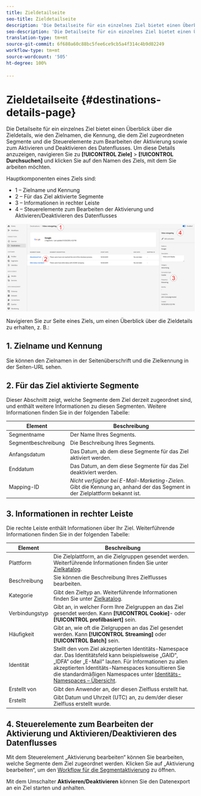 ```yaml
---
title: Zieldetailseite
seo-title: Zieldetailseite
description: 'Die Detailseite für ein einzelnes Ziel bietet einen Überblick über die Zieldetails, wie den Zielnamen, die Kennung, die dem Ziel zugeordneten Segmente und die Steuerelemente zum Bearbeiten der Aktivierung sowie zum Aktivieren und Deaktivieren des Datenflusses. '
seo-description: 'Die Detailseite für ein einzelnes Ziel bietet einen Überblick über die Zieldetails, wie den Zielnamen, die Kennung, die dem Ziel zugeordneten Segmente und die Steuerelemente zum Bearbeiten der Aktivierung sowie zum Aktivieren und Deaktivieren des Datenflusses. '
translation-type: tm+mt
source-git-commit: 6f680a60c88bc5fee6ce9cb5a4f314c4b9d02249
workflow-type: tm+mt
source-wordcount: '505'
ht-degree: 100%

---
```



# Zieldetailseite {#destinations-details-page}

Die Detailseite für ein einzelnes Ziel bietet einen Überblick über die Zieldetails, wie den Zielnamen, die Kennung, die dem Ziel zugeordneten Segmente und die Steuerelemente zum Bearbeiten der Aktivierung sowie zum Aktivieren und Deaktivieren des Datenflusses. Um diese Details anzuzeigen, navigieren Sie zu **[!UICONTROL Ziele]** > **[!UICONTROL Durchsuchen]** und klicken Sie auf den Namen des Ziels, mit dem Sie arbeiten möchten.

Hauptkomponenten eines Ziels sind:

* 1 – Zielname und Kennung
* 2 – Für das Ziel aktivierte Segmente
* 3 – Informationen in rechter Leiste
* 4 – Steuerelemente zum Bearbeiten der Aktivierung und Aktivieren/Deaktivieren des Datenflusses

![Nummerierte Zielseite](/help/rtcdp/destinations/assets/destination-page-numbered.png)

Navigieren Sie zur Seite eines Ziels, um einen Überblick über die Zieldetails zu erhalten, z. B.:

## 1. Zielname und Kennung

Sie können den Zielnamen in der Seitenüberschrift und die Zielkennung in der Seiten-URL sehen.

## 2. Für das Ziel aktivierte Segmente

Dieser Abschnitt zeigt, welche Segmente dem Ziel derzeit zugeordnet sind, und enthält weitere Informationen zu diesen Segmenten. Weitere Informationen finden Sie in der folgenden Tabelle:

| Element | Beschreibung |
---------|----------|
| Segmentname | Der Name Ihres Segments. |
| Segmentbeschreibung | Die Beschreibung Ihres Segments. |
| Anfangsdatum | Das Datum, ab dem diese Segmente für das Ziel aktiviert werden. |
| Enddatum | Das Datum, an dem diese Segmente für das Ziel deaktiviert werden. |
| Mapping-ID | *Nicht verfügbar bei E-Mail-Marketing-Zielen*. Gibt die Kennung an, anhand der das Segment in der Zielplattform bekannt ist. |

## 3. Informationen in rechter Leiste

Die rechte Leiste enthält Informationen über Ihr Ziel. Weiterführende Informationen finden Sie in der folgenden Tabelle:

| Element | Beschreibung |
---------|----------|
| Plattform | Die Zielplattform, an die Zielgruppen gesendet werden. Weiterführende Informationen finden Sie unter [Zielkatalog](/help/rtcdp/destinations/destinations-catalog.md). |
| Beschreibung | Sie können die Beschreibung Ihres Zielflusses bearbeiten. |
| Kategorie | Gibt den Zieltyp an. Weiterführende Informationen finden Sie unter [Zielkatalog](/help/rtcdp/destinations/destinations-catalog.md). |
| Verbindungstyp | Gibt an, in welcher Form Ihre Zielgruppen an das Ziel gesendet werden. Kann **[!UICONTROL Cookie]**- oder **[!UICONTROL profilbasiert]** sein. |
| Häufigkeit | Gibt an, wie oft die Zielgruppen an das Ziel gesendet werden. Kann **[!UICONTROL Streaming]** oder **[!UICONTROL Batch]** sein. |
| Identität | Stellt den vom Ziel akzeptierten Identitäts-Namespace dar. Das Identitätsfeld kann beispielsweise „GAID“, „IDFA“ oder „E-Mail“ lauten. Für Informationen zu allen akzeptierten Identitäts-Namespaces konsultieren Sie die standardmäßigen Namespaces unter [Identitäts-Namespaces – Übersicht](../../identity-service/namespaces.md). |
| Erstellt von | Gibt den Anwender an, der diesen Zielfluss erstellt hat. |
| Erstellt | Gibt Datum und Uhrzeit (UTC) an, zu dem/der dieser Zielfluss erstellt wurde. |

## 4. Steuerelemente zum Bearbeiten der Aktivierung und Aktivieren/Deaktivieren des Datenflusses

Mit dem Steuerelement „Aktivierung bearbeiten“ können Sie bearbeiten, welche Segmente dem Ziel zugeordnet werden. Klicken Sie auf „Aktivierung bearbeiten“, um den [Workflow für die Segmentaktivierung](/help/rtcdp/destinations/activate-destinations.md) zu öffnen.

Mit dem Umschalter **Aktivieren/Deaktivieren** können Sie den Datenexport an ein Ziel starten und anhalten.